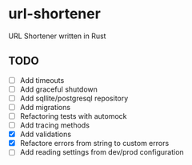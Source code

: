 # url-shortener

 URL Shortener written in Rust

## TODO

- [ ] Add timeouts
- [ ] Add graceful shutdown
- [ ] Add sqllite/postgresql repository
- [ ] Add migrations
- [ ] Refactoring tests with automock
- [ ] Add tracing methods
- [x] Add validations
- [x] Refactore errors from string to custom errors
- [ ] Add reading settings from dev/prod configuration
